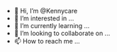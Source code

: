 - 👋 Hi, I’m @Kennycare
- 👀 I’m interested in ...
- 🌱 I’m currently learning ...
- 💞️ I’m looking to collaborate on ...
- 📫 How to reach me ...

<!---
Kennycare/Kennycare is a ✨ special ✨ repository because its `README.md` (this file) appears on your GitHub profile.
You can click the Preview link to take a look at your changes.
--->
